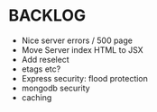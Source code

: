 # BACKLOG

* Nice server errors / 500 page
* Move Server index HTML to JSX
* Add reselect
* etags etc?
* Express security: flood protection
* mongodb security
* caching

